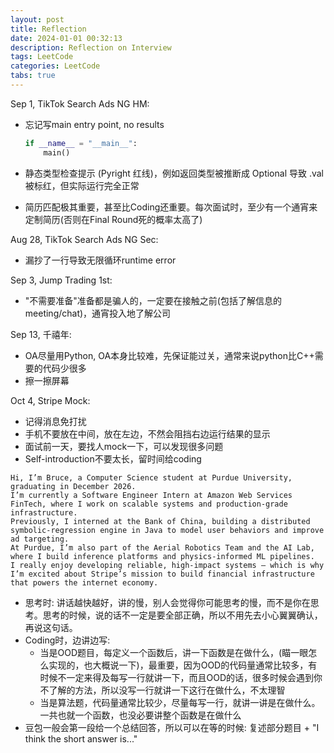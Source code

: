 ```yaml
---
layout: post
title: Reflection
date: 2024-01-01 00:32:13
description: Reflection on Interview
tags: LeetCode
categories: LeetCode
tabs: true
---
```


Sep 1, TikTok Search Ads NG HM:
- 忘记写main entry point, no results
    ```python
    if __name__ = "__main__":
        main()
    ```
- 静态类型检查提示 (Pyright 红线)，例如返回类型被推断成 Optional 导致 .val 被标红，但实际运行完全正常

- 简历匹配极其重要，甚至比Coding还重要。每次面试时，至少有一个通宵来定制简历(否则在Final Round死的概率太高了)


Aug 28, TikTok Search Ads NG Sec:
- 漏抄了一行导致无限循环runtime error

Sep 3, Jump Trading 1st:
- "不需要准备"准备都是骗人的，一定要在接触之前(包括了解信息的meeting/chat)，通宵投入地了解公司

Sep 13, 千禧年:
- OA尽量用Python, OA本身比较难，先保证能过关，通常来说python比C++需要的代码少很多
- 擦一擦屏幕

Oct 4, Stripe Mock:
- 记得消息免打扰
- 手机不要放在中间，放在左边，不然会阻挡右边运行结果的显示
- 面试前一天，要找人mock一下，可以发现很多问题
- Self-introduction不要太长，留时间给coding
```
Hi, I’m Bruce, a Computer Science student at Purdue University, graduating in December 2026.
I’m currently a Software Engineer Intern at Amazon Web Services FinTech, where I work on scalable systems and production-grade infrastructure.
Previously, I interned at the Bank of China, building a distributed symbolic-regression engine in Java to model user behaviors and improve ad targeting.
At Purdue, I’m also part of the Aerial Robotics Team and the AI Lab, where I build inference platforms and physics-informed ML pipelines.
I really enjoy developing reliable, high-impact systems — which is why I’m excited about Stripe’s mission to build financial infrastructure that powers the internet economy.
```
- 思考时: 讲话越快越好，讲的慢，别人会觉得你可能思考的慢，而不是你在思考。思考的时候，说的话不一定是要全部正确，所以不用先去小心翼翼确认，再说这句话。
- Coding时，边讲边写:
    - 当是OOD题目，每定义一个函数后，讲一下函数是在做什么，(瞄一眼怎么实现的，也大概说一下)，最重要，因为OOD的代码量通常比较多，有时候不一定来得及每写一行就讲一下，而且OOD的话，很多时候会遇到你不了解的方法，所以没写一行就讲一下这行在做什么，不太理智
    - 当是算法题，代码量通常比较少，尽量每写一行，就讲一讲是在做什么。一共也就一个函数，也没必要讲整个函数是在做什么
- 豆包一般会第一段给一个总结回答，所以可以在等的时候: 复述部分题目 + "I think the short answer is..."



    

